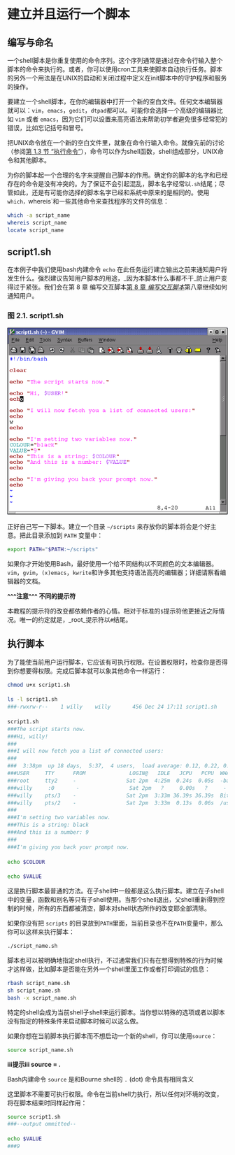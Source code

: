 # 建立并且运行一个脚本

## 编写与命名

一个shell脚本是你重复使用的命令序列。这个序列通常是通过在命令行输入整个脚本的命令来执行的。或者，你可以使用cron工具来使脚本自动执行任务。脚本的另外一个用法是在UNIX的启动和关闭过程中定义在init脚本中的守护程序和服务的操作。

要建立一个shell脚本，在你的编辑器中打开一个新的空白文件。任何文本编辑器就可以：`vim`，`emacs`，`gedit`，`dtpad`都可以。可能你会选择一个高级的编辑器比如 `vim` 或者 `emacs`，因为它们可以设置来高亮语法来帮助初学者避免很多经常犯的错误，比如忘记括号和冒号。

把UNIX命令放在一个新的空白文件里，就象在命令行输入命令。就像先前的讨论（参阅[第 1.3 节 “执行命令”](../Bash-And-Bash-Script/Executing-Commands.md)），命令可以作为shell函数，shell组成部分，UNIX命令和其他脚本。

为你的脚本起一个合理的名字来提醒自己脚本的作用。确定你的脚本的名字和已经存在的命令是没有冲突的。为了保证不会引起混乱，脚本名字经常以`.sh`结尾；尽管如此，还是有可能你选择的脚本名字已经和系统中原来的是相同的。使用`which，`whereis`和一些其他命令来查找程序的文件的信息：

```bash
which -a script_name
whereis script_name
locate script_name
```

## script1.sh

在本例子中我们使用bash内建命令 `echo` 在此任务运行建立输出之前来通知用户将发生什么。强烈建议告知用户脚本的用途，_因为本脚本什么事都不干_防止用户变得过于紧张。我们会在第 8 章 编写交互脚本[第 8 章 _编写交互脚本_](../Writing-Interactive-Script/README.md)第八章继续如何通知用户。 

### 图 2.1. script1.sh

![Example script using statements like "echo hello", "echo hello $USER" and "VARIABLE=value".](../Image/GVim-Editing-Script1.png)

正好自己写一下脚本。建立一个目录 `~/scripts` 来存放你的脚本将会是个好主意。把此目录添加到 `PATH` 变量中： 

```bash
export PATH="$PATH:~/scripts"
```

如果你才开始使用Bash，最好使用一个给不同结构以不同颜色的文本编辑器。`vim`，`gvim`，`(x)emacs`，`kwrite`和许多其他支持语法高亮的编辑器；详细请察看编辑器的文档。 

**^^^注意^^^ 不同的提示符**

本教程的提示符的改变都依赖作者的心情。相对于标准的`$`提示符他更接近之际情况。唯一的约定就是，_root_提示符以`#`结尾。 

## 执行脚本

为了能使当前用户运行脚本，它应该有可执行权限。在设置权限时，检查你是否得到你想要得权限。完成后脚本就可以象其他命令一样运行： 

```bash
chmod u+x script1.sh

ls -l script1.sh
###-rwxrw-r--    1 willy	willy		456 Dec 24 17:11 script1.sh

script1.sh
###The script starts now.
###Hi, willy!
###
###I will now fetch you a list of connected users:
###
###  3:38pm  up 18 days,  5:37,  4 users,  load average: 0.12, 0.22, 0.15
###USER     TTY      FROM              LOGIN@   IDLE   JCPU   PCPU  WHAT
###root     tty2     -                Sat 2pm  4:25m  0.24s  0.05s  -bash
###willy	 :0       -                Sat 2pm   ?     0.00s   ?     -
###willy    pts/3    -                Sat 2pm  3:33m 36.39s 36.39s  BitchX willy ir
###willy    pts/2    -                Sat 2pm  3:33m  0.13s  0.06s  /usr/bin/screen
###
###I'm setting two variables now.
###This is a string: black
###And this is a number: 9
###
###I'm giving you back your prompt now.

echo $COLOUR

echo $VALUE
```

这是执行脚本最普通的方法。在子shell中一般都是这么执行脚本。建立在子shell中的变量，函数和别名等只有子shell使用。当那个shell退出，父shell重新得到控制的时候，所有的东西都被清空，脚本对shell状态所作的改变耶全部清除。

如果你没有把 `scripts` 的目录放到`PATH`里面，当前目录也不在`PATH`变量中，那么你可以这样来执行脚本： 

```bash
./script_name.sh
```

脚本也可以被明确地指定shell执行，不过通常我们只有在想得到特殊的行为时候才这样做，比如脚本是否能在另外一个shell里面工作或者打印调试的信息：

```bash
rbash script_name.sh
sh script_name.sh
bash -x script_name.sh
```

特定的shell会成为当前shell子shell来运行脚本。当你想以特殊的选项或者以脚本没有指定的特殊条件来启动脚本时候可以这么做。

如果你想在当前脚本执行脚本而不想启动一个新的shell，你可以使用`source`：

```bash
source script_name.sh
```

**iii提示iii source = .**

Bash内建命令 `source` 是和Bourne shell的 `.` (dot) 命令具有相同含义 

这里脚本不需要可执行权限。命令在当前shell力执行，所以任何对环境的改变，将在脚本结束时同样起作用：

```bash
source script1.sh
###--output ommitted--

echo $VALUE
###9
```
